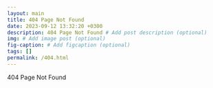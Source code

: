 ```yaml
---
layout: main
title: 404 Page Not Found
date: 2023-09-12 13:32:20 +0300
description: 404 Page Not Found # Add post description (optional)
img: # Add image post (optional)
fig-caption: # Add figcaption (optional)
tags: []
permalink: /404.html
---
```


404 Page Not Found